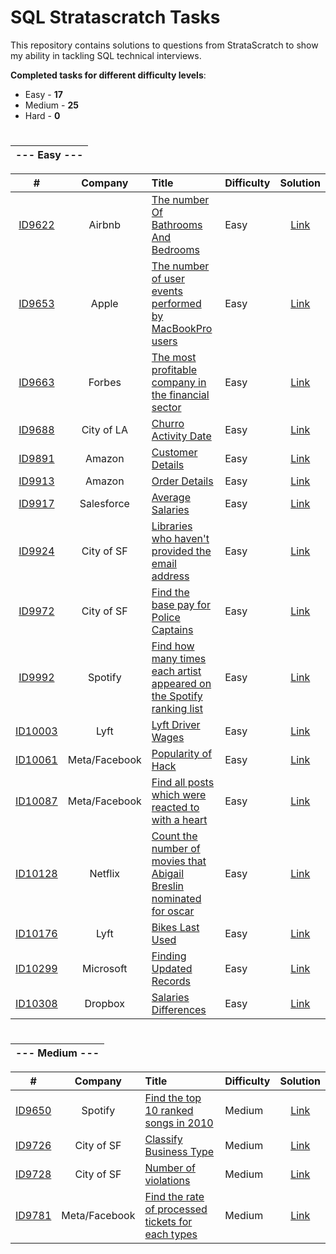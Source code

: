 # SQL Stratascratch Tasks

This repository contains solutions to questions from StrataScratch to show my ability in tackling SQL technical interviews.

**Completed tasks for different difficulty levels**:
- Easy - **17**
- Medium - **25**
- Hard - **0**

#

|--- Easy ---|
|:---:|

| # | Company | Title | Difficulty | Solution |
| :---: | :---: | :--- | :---- | :----: |
|[ID9622](https://platform.stratascratch.com/coding/9622-number-of-bathrooms-and-bedrooms?code_type=5)|Airbnb|[The number Of Bathrooms And Bedrooms](https://platform.stratascratch.com/coding/9622-number-of-bathrooms-and-bedrooms?code_type=5)|Easy|[Link](https://github.com/panchenkoserhii/stratascratch/blob/main/solutions/ID9622.sql)|
|[ID9653](https://platform.stratascratch.com/coding/9653-count-the-number-of-user-events-performed-by-macbookpro-users?code_type=5)|Apple|[The number of user events performed by MacBookPro users](https://platform.stratascratch.com/coding/9653-count-the-number-of-user-events-performed-by-macbookpro-users?code_type=5)|Easy|[Link](https://github.com/panchenkoserhii/stratascratch/blob/main/solutions/ID9653.sql)|
|[ID9663](https://platform.stratascratch.com/coding/9663-find-the-most-profitable-company-in-the-financial-sector-of-the-entire-world-along-with-its-continent?code_type=5)|Forbes|[The most profitable company in the financial sector](https://platform.stratascratch.com/coding/9663-find-the-most-profitable-company-in-the-financial-sector-of-the-entire-world-along-with-its-continent?code_type=5)|Easy|[Link](https://github.com/panchenkoserhii/stratascratch/blob/main/solutions/ID9663.sql)|
|[ID9688](https://platform.stratascratch.com/coding/9688-churro-activity-date?code_type=5)|City of LA|[Churro Activity Date](https://platform.stratascratch.com/coding/9688-churro-activity-date?code_type=5)|Easy|[Link](https://github.com/panchenkoserhii/stratascratch/blob/main/solutions/ID9688.sql)|
|[ID9891](https://platform.stratascratch.com/coding/9891-customer-details?code_type=5)|Amazon|[Customer Details](https://platform.stratascratch.com/coding/9891-customer-details?code_type=5)|Easy|[Link](https://github.com/panchenkoserhii/stratascratch/blob/main/solutions/ID9891.sql)|
|[ID9913](https://platform.stratascratch.com/coding/9913-order-details?code_type=5)|Amazon|[Order Details](https://platform.stratascratch.com/coding/9913-order-details?code_type=5)|Easy|[Link](https://github.com/panchenkoserhii/stratascratch/blob/main/solutions/ID9913.sql)|
|[ID9917](https://platform.stratascratch.com/coding/9917-average-salaries?code_type=5)|Salesforce|[Average Salaries](https://platform.stratascratch.com/coding/9917-average-salaries?code_type=5)|Easy|[Link](https://github.com/panchenkoserhii/stratascratch/blob/main/solutions/ID9917.sql)|
|[ID9924](https://platform.stratascratch.com/coding/9924-find-libraries-who-havent-provided-the-email-address-in-2016-but-their-notice-preference-definition-is-set-to-email?code_type=5)|City of SF|[Libraries who haven't provided the email address](https://platform.stratascratch.com/coding/9924-find-libraries-who-havent-provided-the-email-address-in-2016-but-their-notice-preference-definition-is-set-to-email?code_type=5)|Easy|[Link](https://github.com/panchenkoserhii/stratascratch/blob/main/solutions/ID9924.sql)|
|[ID9972](https://platform.stratascratch.com/coding/9972-find-the-base-pay-for-police-captains?code_type=5)|City of SF|[Find the base pay for Police Captains](https://platform.stratascratch.com/coding/9972-find-the-base-pay-for-police-captains?code_type=5)|Easy|[Link](https://github.com/panchenkoserhii/stratascratch/blob/main/solutions/ID9972.sql)|
|[ID9992](https://platform.stratascratch.com/coding/9992-find-artists-that-have-been-on-spotify-the-most-number-of-times?code_type=5)|Spotify|[Find how many times each artist appeared on the Spotify ranking list](https://platform.stratascratch.com/coding/9992-find-artists-that-have-been-on-spotify-the-most-number-of-times?code_type=5)|Easy|[Link](https://github.com/panchenkoserhii/stratascratch/blob/main/solutions/ID9992.sql)|
|[ID10003](https://platform.stratascratch.com/coding/10003-lyft-driver-wages?code_type=5)|Lyft|[Lyft Driver Wages](https://platform.stratascratch.com/coding/10003-lyft-driver-wages?code_type=5)|Easy|[Link](https://github.com/panchenkoserhii/stratascratch/blob/main/solutions/ID10003.sql)|
|[ID10061](https://platform.stratascratch.com/coding/10061-popularity-of-hack?code_type=5)|Meta/Facebook|[Popularity of Hack](https://platform.stratascratch.com/coding/10061-popularity-of-hack?code_type=5)|Easy|[Link](https://github.com/panchenkoserhii/stratascratch/blob/main/solutions/ID10061.sql)|
|[ID10087](https://platform.stratascratch.com/coding/10087-find-all-posts-which-were-reacted-to-with-a-heart?code_type=5)|Meta/Facebook|[Find all posts which were reacted to with a heart](https://platform.stratascratch.com/coding/10087-find-all-posts-which-were-reacted-to-with-a-heart?code_type=5)|Easy|[Link](https://github.com/panchenkoserhii/stratascratch/blob/main/solutions/ID10087.sql)|
|[ID10128](https://platform.stratascratch.com/coding/10128-count-the-number-of-movies-that-abigail-breslin-nominated-for-oscar?code_type=5)|Netflix|[Count the number of movies that Abigail Breslin nominated for oscar](https://platform.stratascratch.com/coding/10128-count-the-number-of-movies-that-abigail-breslin-nominated-for-oscar?code_type=5)|Easy|[Link](https://github.com/panchenkoserhii/stratascratch/blob/main/solutions/ID10128.sql)|
|[ID10176](https://platform.stratascratch.com/coding/10176-bikes-last-used?code_type=5)|Lyft|[Bikes Last Used](https://platform.stratascratch.com/coding/10176-bikes-last-used?code_type=5)|Easy|[Link](https://github.com/panchenkoserhii/stratascratch/blob/main/solutions/ID10176.sql)|
|[ID10299](https://platform.stratascratch.com/coding/10299-finding-updated-records?code_type=5)|Microsoft|[Finding Updated Records](https://platform.stratascratch.com/coding/10299-finding-updated-records?code_type=5)|Easy|[Link](https://github.com/panchenkoserhii/stratascratch/blob/main/solutions/ID10299.sql)|
|[ID10308](https://platform.stratascratch.com/coding/10308-salaries-differences?code_type=5)|Dropbox|[Salaries Differences](https://platform.stratascratch.com/coding/10308-salaries-differences?code_type=5)|Easy|[Link](https://github.com/panchenkoserhii/stratascratch/blob/main/solutions/ID10308.sql)|

#

|--- Medium ---|
|:---:|

| # | Company | Title | Difficulty | Solution |
| :---: | :---: | :--- | :---- | :----: |
|[ID9650](https://platform.stratascratch.com/coding/9650-find-the-top-10-ranked-songs-in-2010?code_type=5)|Spotify|[Find the top 10 ranked songs in 2010](https://platform.stratascratch.com/coding/9650-find-the-top-10-ranked-songs-in-2010?code_type=5)|Medium|[Link](https://github.com/panchenkoserhii/stratascratch/blob/main/solutions/ID9650.sql)|
|[ID9726](https://platform.stratascratch.com/coding/9726-classify-business-type?code_type=5)|City of SF|[Classify Business Type](https://platform.stratascratch.com/coding/9726-classify-business-type?code_type=5)|Medium|[Link](https://github.com/panchenkoserhii/stratascratch/blob/main/solutions/ID9726.sql)|
|[ID9728](https://platform.stratascratch.com/coding/9728-inspections-that-resulted-in-violations?code_type=5)|City of SF|[Number of violations](https://platform.stratascratch.com/coding/9728-inspections-that-resulted-in-violations?code_type=5)|Medium|[Link](https://github.com/panchenkoserhii/stratascratch/blob/main/solutions/ID9728.sql)|
|[ID9781](https://platform.stratascratch.com/coding/9781-find-the-rate-of-processed-tickets-for-each-type?code_type=5)|Meta/Facebook|[Find the rate of processed tickets for each types](https://platform.stratascratch.com/coding/9781-find-the-rate-of-processed-tickets-for-each-type?code_type=5)|Medium|[Link](https://github.com/panchenkoserhii/stratascratch/blob/main/solutions/ID9781.sql)|
